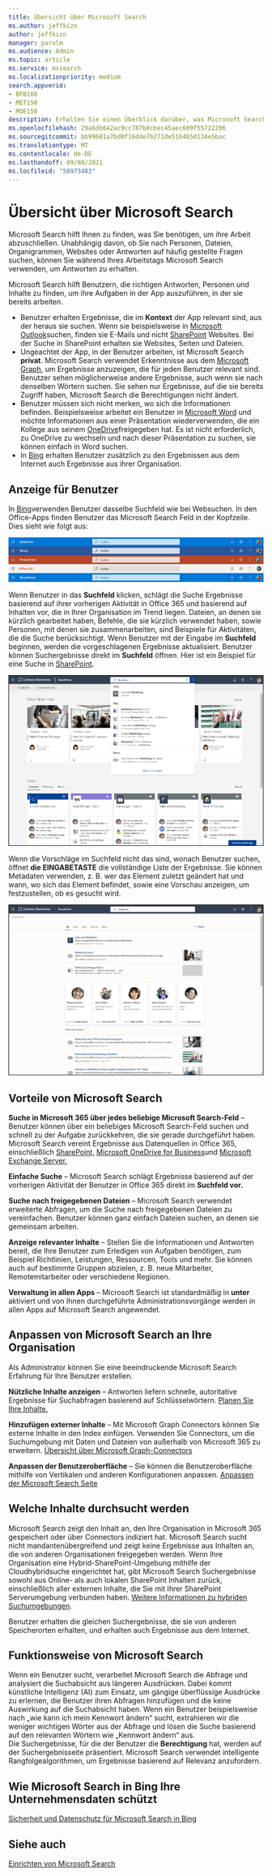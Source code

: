 ```yaml
---
title: Übersicht über Microsoft Search
ms.author: jeffkizn
author: jeffkizn
manager: parulm
ms.audience: Admin
ms.topic: article
ms.service: mssearch
ms.localizationpriority: medium
search.appverid:
- BFB160
- MET150
- MOE150
description: Erhalten Sie einen Überblick darüber, was Microsoft Search ist, welche Vorteile es bietet und welche Apps Microsoft Search unterstützen.
ms.openlocfilehash: 29a6db642ac9cc787b8cbec45aec609f55722206
ms.sourcegitcommit: bb99601a7bd0f16dde7b271de516465d134e5bac
ms.translationtype: MT
ms.contentlocale: de-DE
ms.lasthandoff: 09/08/2021
ms.locfileid: "58973483"
---
```

# <a name="overview-of-microsoft-search"></a>Übersicht über Microsoft Search 

Microsoft Search hilft Ihnen zu finden, was Sie benötigen, um ihre Arbeit abzuschließen. Unabhängig davon, ob Sie nach Personen, Dateien, Organigrammen, Websites oder Antworten auf häufig gestellte Fragen suchen, können Sie während Ihres Arbeitstags Microsoft Search verwenden, um Antworten zu erhalten.

Microsoft Search hilft Benutzern, die richtigen Antworten, Personen und Inhalte zu finden, um ihre Aufgaben in der App auszuführen, in der sie bereits arbeiten.

- Benutzer erhalten Ergebnisse, die im **Kontext** der App relevant sind, aus der heraus sie suchen. Wenn sie beispielsweise in [Microsoft Outlook](https://www.microsoft.com/outlook)suchen, finden sie E-Mails und nicht [SharePoint](http://sharepoint.com/) Websites. Bei der Suche in SharePoint erhalten sie Websites, Seiten und Dateien.
- Ungeachtet der App, in der Benutzer arbeiten, ist Microsoft Search **privat**. Microsoft Search verwendet Erkenntnisse aus dem [Microsoft Graph,](https://developer.microsoft.com/graph/) um Ergebnisse anzuzeigen, die für jeden Benutzer relevant sind. Benutzer sehen möglicherweise andere Ergebnisse, auch wenn sie nach denselben Wörtern suchen. Sie sehen nur Ergebnisse, auf die sie bereits Zugriff haben, Microsoft Search die Berechtigungen nicht ändert.
- Benutzer müssen sich nicht merken, wo sich die Informationen befinden. Beispielsweise arbeitet ein Benutzer in [Microsoft Word](https://products.office.com/word) und möchte Informationen aus einer Präsentation wiederverwenden, die ein Kollege aus seinem [OneDrive](https://onedrive.live.com/about/)freigegeben hat. Es ist nicht erforderlich, zu OneDrive zu wechseln und nach dieser Präsentation zu suchen, sie können einfach in Word suchen.
- In [Bing](https://bing.com) erhalten Benutzer zusätzlich zu den Ergebnissen aus dem Internet auch Ergebnisse aus ihrer Organisation.

## <a name="what-users-see"></a>Anzeige für Benutzer

In [Bing](https://bing.com)verwenden Benutzer dasselbe Suchfeld wie bei Websuchen. In den Office-Apps finden Benutzer das Microsoft Search Feld in der Kopfzeile. Dies sieht wie folgt aus:

![Screenshots von App-Fenstern mit Microsoft Search Feld in der Kopfzeile.](media/Headings_520.png)

Wenn Benutzer in das **Suchfeld** klicken, schlägt die Suche Ergebnisse basierend auf ihrer vorherigen Aktivität in Office 365 und basierend auf Inhalten vor, die in Ihrer Organisation im Trend liegen. Dateien, an denen sie kürzlich gearbeitet haben, Befehle, die sie kürzlich verwendet haben, sowie Personen, mit denen sie zusammenarbeiten, sind Beispiele für Aktivitäten, die die Suche berücksichtigt. Wenn Benutzer mit der Eingabe im **Suchfeld** beginnen, werden die vorgeschlagenen Ergebnisse aktualisiert. Benutzer können Suchergebnisse direkt im **Suchfeld** öffnen. Hier ist ein Beispiel für eine Suche in [SharePoint](http://sharepoint.com/).

![Screenshots des Felds Microsoft Search mit einer Abfrage und vorgeschlagenen Ergebnissen.](media/SERP_text_520.png)

Wenn die Vorschläge im Suchfeld nicht das sind, wonach Benutzer suchen, öffnet **die EINGABETASTE** die vollständige Liste der Ergebnisse. Sie können Metadaten verwenden, z. B. wer das Element zuletzt geändert hat und wann, wo sich das Element befindet, sowie eine Vorschau anzeigen, um festzustellen, ob es gesucht wird.

![Screenshots der Ergebnisseite Microsoft Search.](media/search_box.png)

## <a name="benefits-of-microsoft-search"></a>Vorteile von Microsoft Search

**Suche in Microsoft 365 über jedes beliebige Microsoft Search-Feld** – Benutzer können über ein beliebiges Microsoft Search-Feld suchen und schnell zu der Aufgabe zurückkehren, die sie gerade durchgeführt haben. Microsoft Search vereint Ergebnisse aus Datenquellen in Office 365, einschließlich [SharePoint,](http://sharepoint.com/) [Microsoft OneDrive for Business](https://onedrive.live.com/about/business/)und [Microsoft Exchange Server.](https://products.office.com/exchange/microsoft-exchange-server)

**Einfache Suche** – Microsoft Search schlägt Ergebnisse basierend auf der vorherigen Aktivität der Benutzer in Office 365 direkt im **Suchfeld vor.**

**Suche nach freigegebenen Dateien** – Microsoft Search verwendet erweiterte Abfragen, um die Suche nach freigegebenen Dateien zu vereinfachen. Benutzer können ganz einfach Dateien suchen, an denen sie gemeinsam arbeiten.

**Anzeige relevanter Inhalte** – Stellen Sie die Informationen und Antworten bereit, die Ihre Benutzer zum Erledigen von Aufgaben benötigen, zum Beispiel Richtlinien, Leistungen, Ressourcen, Tools und mehr. Sie können auch auf bestimmte Gruppen abzielen, z. B. neue Mitarbeiter, Remotemitarbeiter oder verschiedene Regionen.

**Verwaltung in allen Apps** – Microsoft Search ist standardmäßig in **unter** aktiviert und von Ihnen durchgeführte Administrationsvorgänge werden in allen Apps auf Microsoft Search angewendet.

## <a name="tailoring-microsoft-search-to-your-organization"></a>Anpassen von Microsoft Search an Ihre Organisation

Als Administrator können Sie eine beeindruckende Microsoft Search Erfahrung für Ihre Benutzer erstellen.

**Nützliche Inhalte anzeigen** – Antworten liefern schnelle, autoritative Ergebnisse für Suchabfragen basierend auf Schlüsselwörtern. [Planen Sie Ihre Inhalte.](plan-your-content.md)

**Hinzufügen externer Inhalte** – Mit Microsoft Graph Connectors können Sie externe Inhalte in den Index einfügen. Verwenden Sie Connectors, um die Suchumgebung mit Daten und Dateien von außerhalb von Microsoft 365 zu erweitern. [Übersicht über Microsoft Graph-Connectors](connectors-overview.md)

**Anpassen der Benutzeroberfläche** – Sie können die Benutzeroberfläche mithilfe von Vertikalen und anderen Konfigurationen anpassen. [Anpassen der Microsoft Search Seite](customize-search-page.md)

## <a name="what-content-is-searched"></a>Welche Inhalte durchsucht werden

Microsoft Search zeigt den Inhalt an, den Ihre Organisation in Microsoft 365 gespeichert oder über Connectors indiziert hat. Microsoft Search sucht nicht mandantenübergreifend und zeigt keine Ergebnisse aus Inhalten an, die von anderen Organisationen freigegeben werden. Wenn Ihre Organisation eine Hybrid-SharePoint-Umgebung mithilfe der Cloudhybridsuche eingerichtet hat, gibt Microsoft Search Suchergebnisse sowohl aus Online- als auch lokalen SharePoint Inhalten zurück, einschließlich aller externen Inhalte, die Sie mit Ihrer SharePoint Serverumgebung verbunden haben. [Weitere Informationen zu hybriden Suchumgebungen](/sharepoint/hybrid/learn-about-cloud-hybrid-search-for-sharepoint).

Benutzer erhalten die gleichen Suchergebnisse, die sie von anderen Speicherorten erhalten, und erhalten auch Ergebnisse aus dem Internet.

## <a name="how-microsoft-search-works"></a>Funktionsweise von Microsoft Search

Wenn ein Benutzer sucht, verarbeitet Microsoft Search die Abfrage und analysiert die Suchabsicht aus längeren Ausdrücken. Dabei kommt künstliche Intelligenz (AI) zum Einsatz, um gängige überflüssige Ausdrücke zu erlernen, die Benutzer ihren Abfragen hinzufügen und die keine Auswirkung auf die Suchabsicht haben. Wenn ein Benutzer beispielsweise nach „wie kann ich mein Kennwort ändern“ sucht, extrahieren wir die weniger wichtigen Wörter aus der Abfrage und lösen die Suche basierend auf den relevanten Wörtern wie „Kennwort ändern“ aus.  
Die Suchergebnisse, für die der Benutzer die **Berechtigung** hat, werden auf der Suchergebnisseite präsentiert. Microsoft Search verwendet intelligente Rangfolgealgorithmen, um Ergebnisse basierend auf Relevanz anzufordern.

## <a name="how-microsoft-search-in-bing-protects-your-company-data"></a>Wie Microsoft Search in Bing Ihre Unternehmensdaten schützt

[Sicherheit und Datenschutz für Microsoft Search in Bing](security-for-search.md)

## <a name="see-also"></a>Siehe auch

[Einrichten von Microsoft Search](setup-microsoft-search.md)